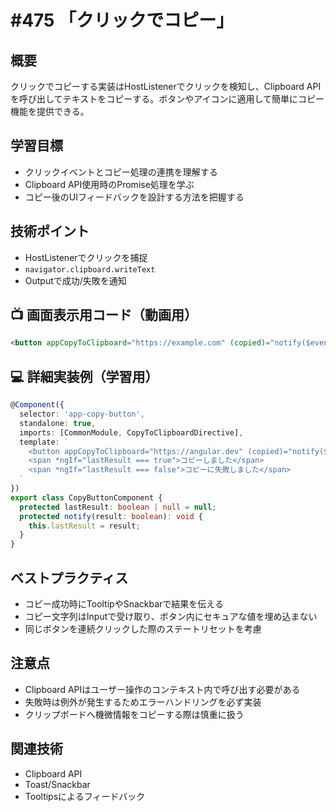 # #475 「クリックでコピー」

## 概要
クリックでコピーする実装はHostListenerでクリックを検知し、Clipboard APIを呼び出してテキストをコピーする。ボタンやアイコンに適用して簡単にコピー機能を提供できる。

## 学習目標
- クリックイベントとコピー処理の連携を理解する
- Clipboard API使用時のPromise処理を学ぶ
- コピー後のUIフィードバックを設計する方法を把握する

## 技術ポイント
- HostListenerでクリックを捕捉
- `navigator.clipboard.writeText`
- Outputで成功/失敗を通知

## 📺 画面表示用コード（動画用）
```html
<button appCopyToClipboard="https://example.com" (copied)="notify($event)">リンクをコピー</button>
```

## 💻 詳細実装例（学習用）
```typescript
@Component({
  selector: 'app-copy-button',
  standalone: true,
  imports: [CommonModule, CopyToClipboardDirective],
  template: `
    <button appCopyToClipboard="https://angular.dev" (copied)="notify($event)">URLをコピー</button>
    <span *ngIf="lastResult === true">コピーしました</span>
    <span *ngIf="lastResult === false">コピーに失敗しました</span>
  `
})
export class CopyButtonComponent {
  protected lastResult: boolean | null = null;
  protected notify(result: boolean): void {
    this.lastResult = result;
  }
}
```

## ベストプラクティス
- コピー成功時にTooltipやSnackbarで結果を伝える
- コピー文字列はInputで受け取り、ボタン内にセキュアな値を埋め込まない
- 同じボタンを連続クリックした際のステートリセットを考慮

## 注意点
- Clipboard APIはユーザー操作のコンテキスト内で呼び出す必要がある
- 失敗時は例外が発生するためエラーハンドリングを必ず実装
- クリップボードへ機微情報をコピーする際は慎重に扱う

## 関連技術
- Clipboard API
- Toast/Snackbar
- Tooltipsによるフィードバック
